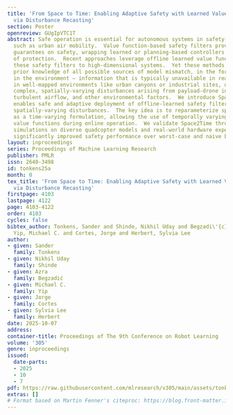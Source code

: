 ```yaml
---
title: 'From Space to Time: Enabling Adaptive Safety with Learned Value Functions
  via Disturbance Recasting'
section: Poster
openreview: GUgIpVTC1T
abstract: Safe operation is essential for autonomous systems in safety-critical environments
  such as urban air mobility.  Value function-based safety filters provide formal
  guarantees on safety, wrapping learned or planning-based controllers with a layer
  of protection.  Recent approaches leverage offline learned value functions to scale
  these safety filters to high-dimensional systems.  Yet these methods assume detailed
  prior knowledge of all possible sources of model mismatch, in the form of disturbances,
  in the environment – information that is typically unavailable in real world settings.  Even
  in well-mapped environments like urban canyons or industrial sites, drones encounter
  complex, spatially-varying disturbances arising from payload-drone interaction,
  turbulent airflow, and other environmental factors.  We introduce Space2Time, which
  enables safe and adaptive deployment of offline-learned safety filters under unknown,
  spatially-varying disturbances.  The key idea is to reparameterize spatial disturbances
  as a time-varying formulation, allowing the use of temporally varying precomputed
  value functions during online operation.  We validate Space2Time through extensive
  simulations on diverse quadcopter models and real-world hardware experiments, demonstrating
  significantly improved safety performance over worst-case and naive baselines.
layout: inproceedings
series: Proceedings of Machine Learning Research
publisher: PMLR
issn: 2640-3498
id: tonkens25a
month: 0
tex_title: 'From Space to Time: Enabling Adaptive Safety with Learned Value Functions
  via Disturbance Recasting'
firstpage: 4103
lastpage: 4122
page: 4103-4122
order: 4103
cycles: false
bibtex_author: Tonkens, Sander and Shinde, Nikhil Uday and Begzadi\'{c}, Azra and
  Yip, Michael C. and Cortes, Jorge and Herbert, Sylvia Lee
author:
- given: Sander
  family: Tonkens
- given: Nikhil Uday
  family: Shinde
- given: Azra
  family: Begzadić
- given: Michael C.
  family: Yip
- given: Jorge
  family: Cortes
- given: Sylvia Lee
  family: Herbert
date: 2025-10-07
address:
container-title: Proceedings of The 9th Conference on Robot Learning
volume: '305'
genre: inproceedings
issued:
  date-parts:
  - 2025
  - 10
  - 7
pdf: https://raw.githubusercontent.com/mlresearch/v305/main/assets/tonkens25a/tonkens25a.pdf
extras: []
# Format based on Martin Fenner's citeproc: https://blog.front-matter.io/posts/citeproc-yaml-for-bibliographies/
---
```

